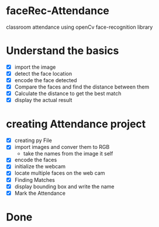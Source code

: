 # faceRec-Attendance
classroom attendance using openCv  face-recognition library
# Understand the basics
* [x] import the image
* [x] detect the face location 
* [X] encode the face detected
* [X] Compare the faces and find the distance between them
* [X] Calculate the distance to get the best match
* [X] display the actual result 
# creating Attendance project
* [x] creating py File
* [x] import images and conver them to RGB
    * take the names from the image it self
* [x] encode the faces 
* [X] initialize the webcam
* [X] locate multiple faces on the web cam  
* [x] Finding Matches
* [x] display bounding box and write the name 
* [x] Mark the Attendance
# Done